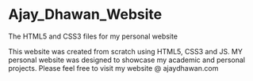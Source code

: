 # Ajay_Dhawan_Website
The HTML5 and CSS3 files for my personal website 


This website was created from scratch using HTML5, CSS3 and JS. MY personal website was designed to showcase my academic and personal projects. 
Please feel free to visit my website @ ajaydhawan.com 
